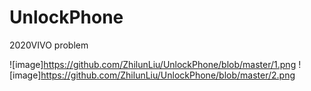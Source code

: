 # UnlockPhone
2020VIVO problem

![image]https://github.com/ZhilunLiu/UnlockPhone/blob/master/1.png
![image]https://github.com/ZhilunLiu/UnlockPhone/blob/master/2.png

